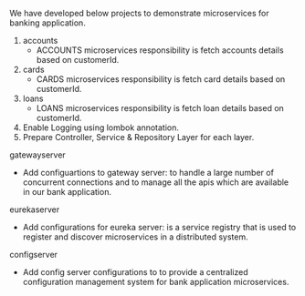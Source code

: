 We have developed below projects to demonstrate microservices for banking application.

1) accounts
	- ACCOUNTS microservices responsibility is fetch accounts details based on customerId.
2) cards
	- CARDS microservices responsibility is fetch card details based on customerId.
3) loans
	- LOANS microservices responsibility is fetch loan details based on customerId.
4) Enable Logging using lombok annotation.
5) Prepare Controller, Service & Repository Layer for each layer.

gatewayserver
* Add configuartions to gateway server: to handle a large number of concurrent connections and to manage all the apis which are available in our bank application.

eurekaserver
* Add configurations for eureka server: is a service registry that is used to register and discover microservices in a distributed system.

configserver
* Add config server configurations to to provide a centralized configuration management system for bank application microservices.